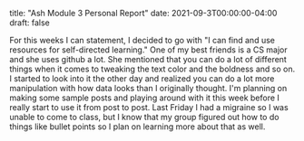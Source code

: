 title: "Ash Module 3 Personal Report"
date: 2021-09-3T00:00:00-04:00
draft: false

For this weeks I can statement, I decided to go with "I can find and use resources for self-directed learning." One of my best friends is a CS major and she uses github a lot. She mentioned that you can do a lot of different things when it comes to tweaking the text color and the boldness and so on. I started to look into it the other day and realized you can do a lot more manipulation with how data looks than I originally thought. I'm planning on making some sample posts and playing around with it this week before I really start to use it from post to post. Last Friday I had a migraine so I was unable to come to class, but I know that my group figured out how to do things like bullet points so I plan on learning more about that as well.
